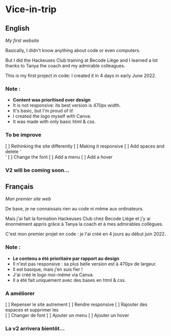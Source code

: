 # Vice-in-trip

## English

*My first website* 

Basically, I didn't know anything about code or even computers. 

But I did the Hackeuses Club training at Becode Liège and I learned a lot thanks to Tanya the coach and my admirable colleagues.

This is my first project in code: I created it in 4 days in early June 2022.


### Note :
- **Content was prioritised over design**
- It is not responsive: its best version is 470px width.
- It's basic, but I'm proud of it!
- I created the logo myself with Canva.
- It was made with only basic html & css.


### To be improve
[ ] Rethinking the site differently
[ ] Making it responsive
[ ] Add spaces and delete '<br>'
[ ] Change the font
[ ] Add a menu
[ ] Add a hover


### V2 will be coming soon...



## Français

*Mon premier site web* 

De base, je ne connaissais rien au code ni même aux ordinateurs. 

Mais j'ai fait la formation Hackeuses Club chez Becode Liège et j'y ai énormément appris grâce à Tanya la coach et à mes admirables collègues.

C'est mon premier projet en code : je l'ai créé en 4 jours au début juin 2022.


### Note :
- **Le contenu a été prioritaire par rapport au design**
- Il n'est pas responsive : sa plus belle version est à 470px de largeur.
- Il est basique, mais j'en suis fier !
- J'ai créé le logo moi-même via Canva.
- Il a été fait uniquement avec des bases en html & css.


### A améliorer
[ ] Repenser le site autrement
[ ] Rendre responsive
[ ] Rajouter des espaces et supprimer les <br>
[ ] Changer de font
[ ] Ajouter un menu
[ ] Ajouter un hover


### La v2 arrivera bientôt...